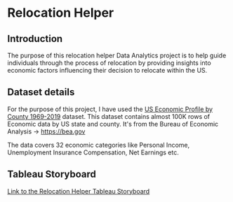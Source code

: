 # Relocation Helper
## Introduction 
The purpose of this relocation helper Data Analytics project is to help guide individuals through the process of relocation by providing insights into economic factors influencing their decision to relocate within the US.
## Dataset details 
For the purpose of this project, I have used the [US Economic Profile by County 1969-2019](https://www.kaggle.com/datasets/davidbroberts/us-economic-profile-by-county) dataset. This dataset contains almost 100K rows of Economic data by US state and county. It's from the Bureau of Economic Analysis -> https://bea.gov

The data covers 32 economic categories like Personal Income, Unemployment Insurance Compensation, Net Earnings etc.

## Tableau Storyboard
[Link to the Relocation Helper Tableau Storyboard](https://public.tableau.com/app/profile/jasmeeta.kaur/viz/RelocationHelperStory/Story1?publish=yes)
